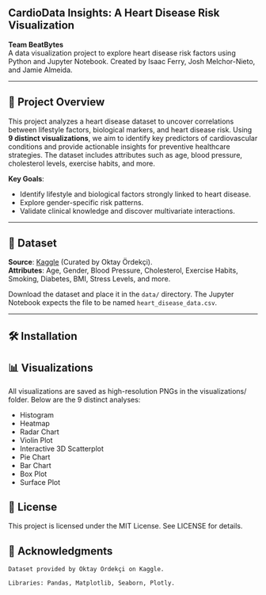 ## CardioData Insights: A Heart Disease Risk Visualization

**Team BeatBytes**  
A data visualization project to explore heart disease risk factors using Python and Jupyter Notebook. Created by Isaac Ferry, Josh Melchor-Nieto, and Jamie Almeida.

---
## 📌 Project Overview  
This project analyzes a heart disease dataset to uncover correlations between 
lifestyle factors, biological markers, and heart disease risk. Using **9 distinct visualizations**, 
we aim to identify key predictors of cardiovascular conditions and provide actionable insights for preventive healthcare strategies. 
The dataset includes attributes such as age, blood pressure, cholesterol levels, exercise habits, and more.

**Key Goals**:  
- Identify lifestyle and biological factors strongly linked to heart disease.  
- Explore gender-specific risk patterns.  
- Validate clinical knowledge and discover multivariate interactions.  

---

## 📂 Dataset  
**Source**: [Kaggle](https://www.kaggle.com/datasets/oktayrdeki/heart-disease) (Curated by Oktay Ördekçi).  
**Attributes**: Age, Gender, Blood Pressure, Cholesterol, Exercise Habits, Smoking, Diabetes, BMI, Stress Levels, and more.  

Download the dataset and place it in the `data/` directory. The Jupyter Notebook expects the file to be named `heart_disease_data.csv`.

---

## 🛠 Installation  

## 📊 Visualizations

All visualizations are saved as high-resolution PNGs in the visualizations/ folder. Below are the 9 distinct analyses:
 - Histogram
 - Heatmap 
 - Radar Chart
 - Violin Plot
 - Interactive 3D Scatterplot
 - Pie Chart
 - Bar Chart
 - Box Plot
 - Surface Plot

## 📜 License

This project is licensed under the MIT License. See LICENSE for details.

## 🙏 Acknowledgments

    Dataset provided by Oktay Ördekçi on Kaggle.

    Libraries: Pandas, Matplotlib, Seaborn, Plotly.
